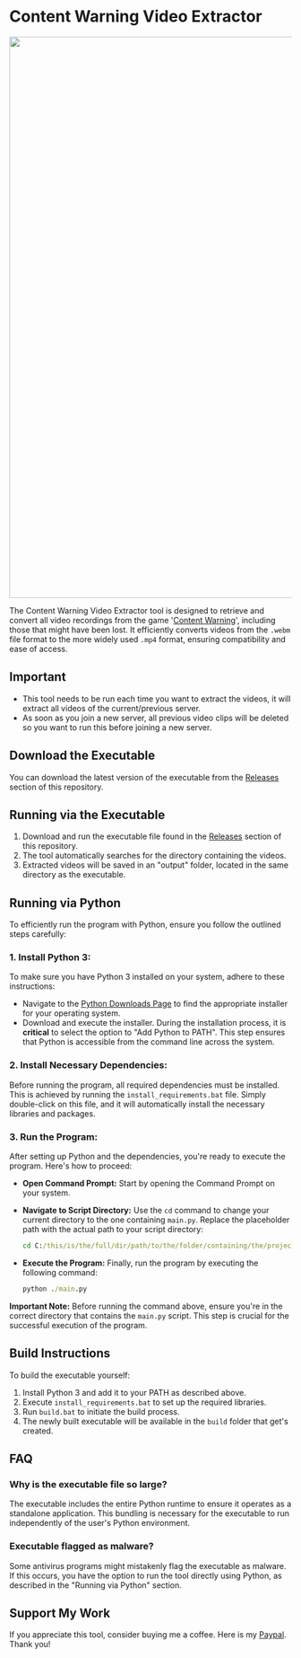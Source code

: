 # Content Warning Video Extractor
<img src="https://github.com/Le-o-n/content-warning-video-extractor/assets/41658797/e796361a-7090-4bf6-8e34-5b7c73176c99" width="1000">

The Content Warning Video Extractor tool is designed to retrieve and convert all video recordings from the game '[Content Warning](https://store.steampowered.com/app/2881650/Content_Warning/)', including those that might have been lost. It efficiently converts videos from the `.webm` file format to the more widely used `.mp4` format, ensuring compatibility and ease of access.

## Important
- This tool needs to be run each time you want to extract the videos, it will extract all videos of the current/previous server.
- As soon as you join a new server, all previous video clips will be deleted so you want to run this before joining a new server.


## Download the Executable

You can download the latest version of the executable from the [Releases](https://github.com/Le-o-n/content-warning-video-extractor/releases/) section of this repository.

## Running via the Executable

1. Download and run the executable file found in the [Releases](https://github.com/Le-o-n/content-warning-video-extractor/releases/) section of this repository.
2. The tool automatically searches for the directory containing the videos.
3. Extracted videos will be saved in an "output" folder, located in the same directory as the executable.

## Running via Python

To efficiently run the program with Python, ensure you follow the outlined steps carefully:

### **1. Install Python 3:**
   To make sure you have Python 3 installed on your system, adhere to these instructions:
   - Navigate to the [Python Downloads Page](https://www.python.org/downloads/) to find the appropriate installer for your operating system.
   - Download and execute the installer. During the installation process, it is **critical** to select the option to "Add Python to PATH". This step ensures that Python is accessible from the command line across the system.

### **2. Install Necessary Dependencies:**
   Before running the program, all required dependencies must be installed. This is achieved by running the `install_requirements.bat` file. Simply double-click on this file, and it will automatically install the necessary libraries and packages.

### **3. Run the Program:**
   After setting up Python and the dependencies, you're ready to execute the program. Here's how to proceed:
   - **Open Command Prompt:** Start by opening the Command Prompt on your system.
   - **Navigate to Script Directory:** Use the `cd` command to change your current directory to the one containing `main.py`. Replace the placeholder path with the actual path to your script directory:

     ```cmd
     cd C:/this/is/the/full/dir/path/to/the/folder/containing/the/project
     ```

   - **Execute the Program:** Finally, run the program by executing the following command:

     ```cmd
     python ./main.py
     ```

   **Important Note:** Before running the command above, ensure you're in the correct directory that contains the `main.py` script. This step is crucial for the successful execution of the program.

   

## Build Instructions

To build the executable yourself:

1. Install Python 3 and add it to your PATH as described above.
2. Execute `install_requirements.bat` to set up the required libraries.
3. Run `build.bat` to initiate the build process.
4. The newly built executable will be available in the `build` folder that get's created.

## FAQ

### Why is the executable file so large?

The executable includes the entire Python runtime to ensure it operates as a standalone application. This bundling is necessary for the executable to run independently of the user's Python environment.

### Executable flagged as malware?

Some antivirus programs might mistakenly flag the executable as malware. If this occurs, you have the option to run the tool directly using Python, as described in the "Running via Python" section.

## Support My Work
If you appreciate this tool, consider buying me a coffee. Here is my [Paypal](https://paypal.me/LeonB923). Thank you!

